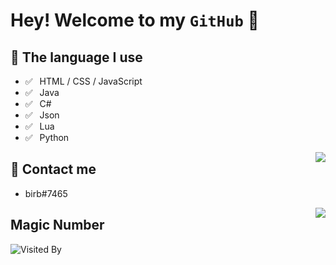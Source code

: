 # Hey! Welcome to my `GitHub` 👋

## 💬 The language I use 

- ✅ ⁠ ⁢⁣⁡⁠ ⁢⁣⁡HTML / CSS / JavaScript
- ✅ ⁠ ⁢⁣⁡⁠ ⁢⁣⁡Java
- ✅ ⁠ ⁢⁣⁡⁠ ⁢⁣⁡C#
- ✅ ⁠ ⁢⁣⁡⁠ ⁢⁣⁡Json
- ✅ ⁠ ⁢⁣⁡⁠ ⁢⁣⁡Lua
- ✅ ⁠ ⁢⁣⁡⁠ ⁢⁣⁡Python

<img align="right" src="https://github-readme-stats.vercel.app/api?username=svxf&show_icons=true&theme=tokyonight&layout=compact" />

## 📮 Contact me

- birb#7465

<img align=right src='https://github.githubassets.com/images/mona-whisper.gif' />

## Magic Number 

![Visited By](https://count.getloli.com/get/@svxf?theme=rule34)

